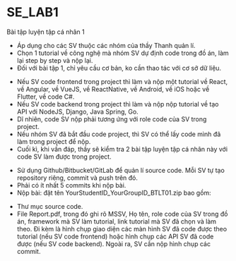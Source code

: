 # SE_LAB1
Bài tập luyện tập cá nhân 1
- Áp dụng cho các SV thuộc các nhóm của thầy Thanh quản lí.
- Chọn 1 tutorial về công nghệ mà nhóm SV dự định code trong đồ án, làm lại step by step và nộp lại.
- Đối với bài tập 1, chỉ yêu cầu cơ bản, ko cần thao tác với cơ sở dữ liệu.
+ Nếu SV code frontend trong project thì làm và nộp một tutorial về React, về Angular, về VueJS, về ReactNative, về Android, về iOS hoặc về Flutter, về code C#.
+ Nếu SV code backend trong project thì làm và nộp nộp tutorial về tạo API với NodeJS, Django, Java Spring, Go.
+ Dĩ nhiên, code SV nộp phải tương ứng với role code của SV trong project.
+ Nếu nhóm SV đã bắt đầu code project, thì SV có thể lấy code mình đã làm trong project để nộp.
+ Cuối kì, khi vấn đáp, thầy sẽ kiểm tra 2 bài tập luyện tập cá nhân này với code SV làm được trong project.
- Sử dụng Github/Bitbucket/GitLab để quản lí source code. Mỗi SV tự tạo repository riêng, commit và push trên đó.
- Phải có ít nhất 5 commits khi nộp bài.
- Nộp bài: đặt tên YourStudentID_YourGroupID_BTLT01.zip bao gồm:
+ Thư mục source code.
+ File Report.pdf, trong đó ghi rõ MSSV, Họ tên, role code của SV trong đồ án, framework mà SV làm tutorial, link tutorial mà SV đã chọn và làm theo. Đi kèm là hình chụp giao diện các màn hình SV đã code được theo tutorial (nếu SV code frontend) hoặc hình chụp các API SV đã code được (nếu SV code backend). Ngoài ra, SV cần nộp hình chụp các commit.
